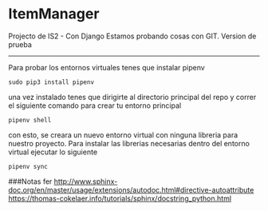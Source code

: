 # ItemManager

Projecto de IS2 - Con Django
Estamos probando cosas con GIT. Version de prueba

---

Para probar los entornos virtuales tenes que instalar pipenv

```
sudo pip3 install pipenv
```

una vez instalado tenes que dirigirte al directorio principal del repo y correr el siguiente comando para crear tu entorno principal

```
pipenv shell
```

con esto, se creara un nuevo entorno virtual con ninguna libreria para nuestro proyecto. Para instalar las librerias necesarias dentro del entorno virtual  ejecutar lo siguiente

```
pipenv sync
```

###Notas fer 
http://www.sphinx-doc.org/en/master/usage/extensions/autodoc.html#directive-autoattribute
https://thomas-cokelaer.info/tutorials/sphinx/docstring_python.html
